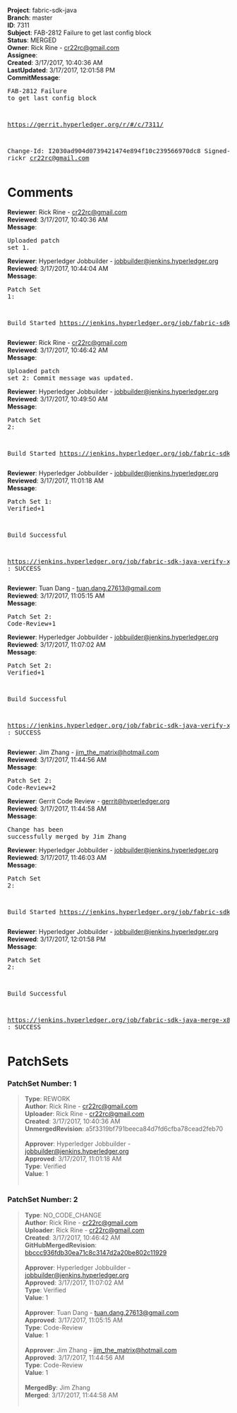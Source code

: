 <strong>Project</strong>: fabric-sdk-java<br><strong>Branch</strong>: master<br><strong>ID</strong>: 7311<br><strong>Subject</strong>: FAB-2812 Failure to get last config block<br><strong>Status</strong>: MERGED<br><strong>Owner</strong>: Rick Rine - cr22rc@gmail.com<br><strong>Assignee</strong>:<br><strong>Created</strong>: 3/17/2017, 10:40:36 AM<br><strong>LastUpdated</strong>: 3/17/2017, 12:01:58 PM<br><strong>CommitMessage</strong>:<br><pre>FAB-2812 Failure to get last config block

https://gerrit.hyperledger.org/r/#/c/7311/

Change-Id: I2030ad904d0739421474e894f10c239566970dc8
Signed-off-by: rickr <cr22rc@gmail.com>
</pre><h1>Comments</h1><strong>Reviewer</strong>: Rick Rine - cr22rc@gmail.com<br><strong>Reviewed</strong>: 3/17/2017, 10:40:36 AM<br><strong>Message</strong>: <pre>Uploaded patch set 1.</pre><strong>Reviewer</strong>: Hyperledger Jobbuilder - jobbuilder@jenkins.hyperledger.org<br><strong>Reviewed</strong>: 3/17/2017, 10:44:04 AM<br><strong>Message</strong>: <pre>Patch Set 1:

Build Started https://jenkins.hyperledger.org/job/fabric-sdk-java-verify-x86_64/324/</pre><strong>Reviewer</strong>: Rick Rine - cr22rc@gmail.com<br><strong>Reviewed</strong>: 3/17/2017, 10:46:42 AM<br><strong>Message</strong>: <pre>Uploaded patch set 2: Commit message was updated.</pre><strong>Reviewer</strong>: Hyperledger Jobbuilder - jobbuilder@jenkins.hyperledger.org<br><strong>Reviewed</strong>: 3/17/2017, 10:49:50 AM<br><strong>Message</strong>: <pre>Patch Set 2:

Build Started https://jenkins.hyperledger.org/job/fabric-sdk-java-verify-x86_64/325/</pre><strong>Reviewer</strong>: Hyperledger Jobbuilder - jobbuilder@jenkins.hyperledger.org<br><strong>Reviewed</strong>: 3/17/2017, 11:01:18 AM<br><strong>Message</strong>: <pre>Patch Set 1: Verified+1

Build Successful 

https://jenkins.hyperledger.org/job/fabric-sdk-java-verify-x86_64/324/ : SUCCESS</pre><strong>Reviewer</strong>: Tuan Dang - tuan.dang.27613@gmail.com<br><strong>Reviewed</strong>: 3/17/2017, 11:05:15 AM<br><strong>Message</strong>: <pre>Patch Set 2: Code-Review+1</pre><strong>Reviewer</strong>: Hyperledger Jobbuilder - jobbuilder@jenkins.hyperledger.org<br><strong>Reviewed</strong>: 3/17/2017, 11:07:02 AM<br><strong>Message</strong>: <pre>Patch Set 2: Verified+1

Build Successful 

https://jenkins.hyperledger.org/job/fabric-sdk-java-verify-x86_64/325/ : SUCCESS</pre><strong>Reviewer</strong>: Jim Zhang - jim_the_matrix@hotmail.com<br><strong>Reviewed</strong>: 3/17/2017, 11:44:56 AM<br><strong>Message</strong>: <pre>Patch Set 2: Code-Review+2</pre><strong>Reviewer</strong>: Gerrit Code Review - gerrit@hyperledger.org<br><strong>Reviewed</strong>: 3/17/2017, 11:44:58 AM<br><strong>Message</strong>: <pre>Change has been successfully merged by Jim Zhang</pre><strong>Reviewer</strong>: Hyperledger Jobbuilder - jobbuilder@jenkins.hyperledger.org<br><strong>Reviewed</strong>: 3/17/2017, 11:46:03 AM<br><strong>Message</strong>: <pre>Patch Set 2:

Build Started https://jenkins.hyperledger.org/job/fabric-sdk-java-merge-x86_64/39/</pre><strong>Reviewer</strong>: Hyperledger Jobbuilder - jobbuilder@jenkins.hyperledger.org<br><strong>Reviewed</strong>: 3/17/2017, 12:01:58 PM<br><strong>Message</strong>: <pre>Patch Set 2:

Build Successful 

https://jenkins.hyperledger.org/job/fabric-sdk-java-merge-x86_64/39/ : SUCCESS</pre><h1>PatchSets</h1><h3>PatchSet Number: 1</h3><blockquote><strong>Type</strong>: REWORK<br><strong>Author</strong>: Rick Rine - cr22rc@gmail.com<br><strong>Uploader</strong>: Rick Rine - cr22rc@gmail.com<br><strong>Created</strong>: 3/17/2017, 10:40:36 AM<br><strong>UnmergedRevision</strong>: a5f3319bf791beeca84d7fd6cfba78cead2feb70<br><br><strong>Approver</strong>: Hyperledger Jobbuilder - jobbuilder@jenkins.hyperledger.org<br><strong>Approved</strong>: 3/17/2017, 11:01:18 AM<br><strong>Type</strong>: Verified<br><strong>Value</strong>: 1<br><br></blockquote><h3>PatchSet Number: 2</h3><blockquote><strong>Type</strong>: NO_CODE_CHANGE<br><strong>Author</strong>: Rick Rine - cr22rc@gmail.com<br><strong>Uploader</strong>: Rick Rine - cr22rc@gmail.com<br><strong>Created</strong>: 3/17/2017, 10:46:42 AM<br><strong>GitHubMergedRevision</strong>: [bbccc936fdb30ea71c8c3147d2a20be802c11929](https://github.com/hyperledger/fabric-sdk-java/commit/bbccc936fdb30ea71c8c3147d2a20be802c11929)<br><br><strong>Approver</strong>: Hyperledger Jobbuilder - jobbuilder@jenkins.hyperledger.org<br><strong>Approved</strong>: 3/17/2017, 11:07:02 AM<br><strong>Type</strong>: Verified<br><strong>Value</strong>: 1<br><br><strong>Approver</strong>: Tuan Dang - tuan.dang.27613@gmail.com<br><strong>Approved</strong>: 3/17/2017, 11:05:15 AM<br><strong>Type</strong>: Code-Review<br><strong>Value</strong>: 1<br><br><strong>Approver</strong>: Jim Zhang - jim_the_matrix@hotmail.com<br><strong>Approved</strong>: 3/17/2017, 11:44:56 AM<br><strong>Type</strong>: Code-Review<br><strong>Value</strong>: 1<br><br><strong>MergedBy</strong>: Jim Zhang<br><strong>Merged</strong>: 3/17/2017, 11:44:58 AM<br><br></blockquote>